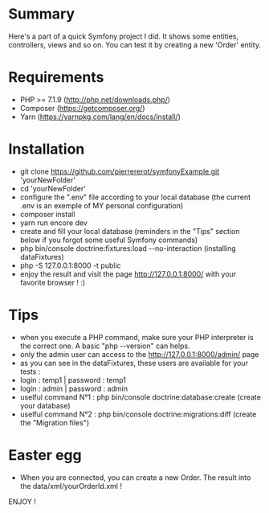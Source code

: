 # Summary

Here's a part of a quick Symfony project I did. It shows some entities, controllers, views and so on. You can test it by creating a new 'Order' entity.

# Requirements

- PHP >= 7.1.9 (http://php.net/downloads.php/)
- Composer (https://getcomposer.org/)
- Yarn (https://yarnpkg.com/lang/en/docs/install/)

# Installation

- git clone  https://github.com/pierrererot/symfonyExample.git 'yourNewFolder'
- cd 'yourNewFolder'
- configure the ".env" file according to your local database (the current .env is an exemple of MY personal configuration)
- composer install
- yarn run encore dev
- create and fill your local database (reminders in the "Tips" section below if you forgot some useful Symfony commands)
- php bin/console doctrine:fixtures:load --no-interaction (installing dataFixtures)
- php -S 127.0.0.1:8000 -t public
- enjoy the result and visit the page http://127.0.0.1:8000/ with your favorite browser ! :)

# Tips

- when you execute a PHP command, make sure your PHP interpreter is the correct one. A basic "php --version" can helps.
- only the admin user can access to the http://127.0.0.1:8000/admin/ page
- as you can see in the dataFixtures, these users are available for your tests :
- login : temp1 | password : temp1
- login : admin | password : admin
- uselful command N°1 : php bin/console doctrine:database:create (create your database)
- uselful command N°2 : php bin/console doctrine:migrations:diff (create the "Migration files")

# Easter egg
- When you are connected, you can create a new Order. The result into the data/xml/yourOrderId.xml ! 


ENJOY !
